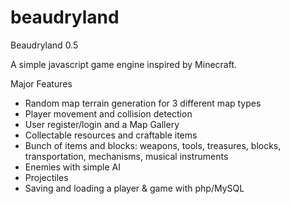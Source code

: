 beaudryland
===========
Beaudryland 0.5

A simple javascript game engine inspired by Minecraft.

Major Features
- Random map terrain generation for 3 different map types
- Player movement and collision detection
- User register/login and a Map Gallery
- Collectable resources and craftable items
- Bunch of items and blocks: weapons, tools, treasures, blocks, transportation, mechanisms, musical instruments
- Enemies with simple AI
- Projectiles
- Saving and loading a player & game with php/MySQL
